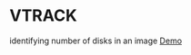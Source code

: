 # VTRACK
identifying number of disks in an image
<a href="https://www.linkedin.com/posts/ronewa-gumula-158011153_object-circle-identification-using-java-activity-6741638179104813056-MYOA" rel="nofollow" target="_blank">Demo</a> 
